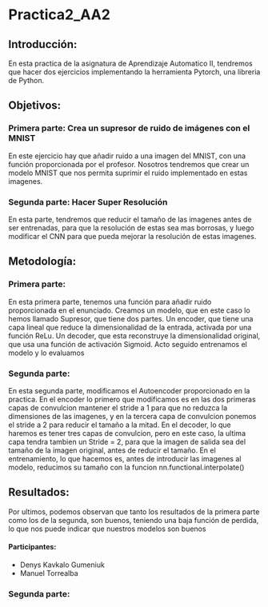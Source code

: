 # Practica2_AA2

## Introducción:

En esta practica de la asignatura de Aprendizaje Automatico II, tendremos que hacer dos ejercicios implementando la herramienta Pytorch, una libreria de Python.


## Objetivos:

### Primera parte: Crea un supresor de ruido de imágenes con el MNIST

En este ejercicio hay que añadir ruido a una imagen del MNIST, con una función proporcionada por el profesor. Nosotros tendremos que crear un modelo MNIST que nos permita suprimir el ruido implementado en estas imagenes.

### Segunda parte: Hacer Super Resolución

En esta parte, tendremos que reducir el tamaño de las imagenes antes de ser entrenadas, para que la resolución de estas sea mas borrosas, y luego modificar el CNN para que pueda mejorar la resolución de estas imagenes.


## Metodología:

### Primera parte:

En esta primera parte, tenemos una función para añadir ruido proporcionada en el enunciado. Creamos un modelo, que en este caso lo hemos llamado Supresor, que tiene dos partes. Un encoder, que tiene una capa lineal que reduce la dimensionalidad de la entrada, activada por una función ReLu. Un decoder, que esta reconstruye la dimensionalidad original, que usa una función de activación Sigmoid. Acto seguido entrenamos el modelo y lo evaluamos

### Segunda parte:

En esta segunda parte, modificamos el Autoencoder proporcionado en la practica. En el encoder lo primero que modificamos es en las dos primeras capas de convulcion mantener el stride a 1 para que no reduzca la dimensiones de las imagenes, y en la tercera capa de convulcion ponemos el stride a 2 para reducir el tamaño a la mitad. En el decoder, lo que haremos es tener tres capas de convulcion, pero en este caso, la ultima capa tendra tambien un Stride = 2, para que la imagen de salida sea del tamaño de la imagen original, antes de reducir el tamaño. En el entrenamiento, lo que hacemos es, antes de introducir las imagenes al modelo, reducimos su tamaño con la funcion nn.functional.interpolate()

## Resultados:

Por ultimos, podemos observan que tanto los resultados de la primera parte como los de la segunda, son buenos, teniendo una baja función de perdida, lo que nos puede indicar que nuestros modelos son buenos



#### Participantes:
- Denys Kavkalo Gumeniuk
- Manuel Torrealba

### Segunda parte:

